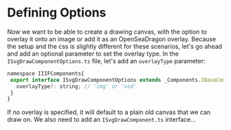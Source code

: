 # Defining Options

Now we want to be able to create a drawing canvas, with the option to overlay it onto an image or add it as an OpenSeaDragon overlay. Because the setup and the css is slightly different for these scenarios, let's go ahead and add an optional parameter to set the overlay type.  In the `ISvgDrawComponentOptions.ts` file, let's add an `overlayType` parameter:

```js
namespace IIIFComponents{
 export interface ISvgDrawComponentOptions extends _Components.IBaseComponentOptions {
   overlayType?: string; // 'img' or 'osd'
 }
}
```

If no overlay is specified, it will default to a plain old canvas that we can draw on.  We also need to add an `ISvgDrawComponent.ts` interface...

